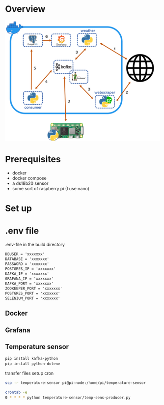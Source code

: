 # Overview

![This is an image](doc/arcitechture.png)

# Prerequisites

- docker
- docker compose
- a ds18b20 sensor
- some sort of raspberry pi (I use nano)

# Set up

# .env file
.env-file in the build directory

```env
DBUSER = 'xxxxxxx'
DATABASE = 'xxxxxxx'
PASSWORD = 'xxxxxxx'
POSTGRES_IP = 'xxxxxxx'
KAFKA_IP = 'xxxxxxx'
GRAFANA_IP = 'xxxxxxx'
KAFKA_PORT = 'xxxxxxx'
ZOOKEEPER_PORT = 'xxxxxxx'
POSTGRES_PORT = 'xxxxxxx'
SELENIUM_PORT = 'xxxxxxx'
```

## Docker

## Grafana

## Temperature sensor

```bash
pip install kafka-python
pip install python-dotenv
```

transfer files setup cron
```bash
scp -r temperature-sensor pi@pi-node:/home/pi/temperature-sensor
```

```bash
crontab -e
0 * * * * python temperature-sensor/temp-sens-producer.py
```
  